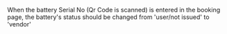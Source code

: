 When the battery Serial No (Qr Code is scanned) is entered in the booking page, 
        the battery's status should be changed from 'user/not issued' to 'vendor'
        
